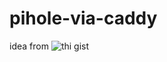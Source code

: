 # pihole-via-caddy

idea from ![thi gist](https://gist.github.com/detroitenglish/d0bcc7e9d57a2f7ec8241da898a796e1)
